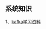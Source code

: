 ## 系统知识
1、[kafka学习资料](http://www.dengshenyu.com/%E5%88%86%E5%B8%83%E5%BC%8F%E7%B3%BB%E7%BB%9F/2017/11/06/kafka-Meet-Kafka.html)